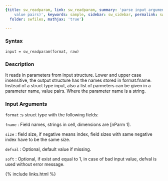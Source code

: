 ```yaml
---
{title: sw_readparam, link: sw_readparam, summary: 'parse input arguments (option,
    value pairs)', keywords: sample, sidebar: sw_sidebar, permalink: sw_readparam,
  folder: swfiles, mathjax: 'true'}

---
```


### Syntax

`input = sw_readparam(format, raw)`

### Description

It reads in parameters from input structure. Lower and upper case
insensitive, the output structure has the names stored in format.fname.
Instead of a struct type input, also a list of parmeters can be given in
a parameter name, value pairs. Where the parameter name is a string.
 

### Input Arguments

`format`
:s struct type with the following fields:

`fname`
:  Field names, strings in cell, dimensions are [nParm 1].

`size`
:  field size, if negative means index, field sizes with same
   negative index have to be the same size.

`defval`
:  Optional, default value if missing.

`soft`
:  Optional, if exist and equal to 1, in case of bad input
   value, defval is used without error message.

{% include links.html %}
